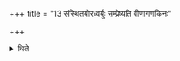 +++
title = "13 संस्थितयोरध्वर्युः सम्प्रेष्यति वीणागणकिनः"

+++

<details><summary>थिते</summary>

संस्थितयोरध्वर्युः सम्प्रेष्यति वीणागणकिनः पूर्वैः सह सकृद्भी राजभिरिमं यजमानं सङ्गायतेति १३
</details>
